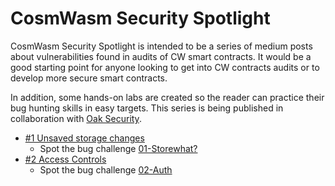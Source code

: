 # CosmWasm Security Spotlight

CosmWasm Security Spotlight is intended to be a series of medium posts about vulnerabilities found in audits of CW smart contracts. It would be a good starting point for anyone looking to get into CW contracts audits or to develop more secure smart contracts.

In addition, some hands-on labs are created so the reader can practice their bug hunting skills in easy targets. This series is being published in collaboration with [Oak Security](https://www.oaksecurity.io/).

- [#1 Unsaved storage changes](https://jcsec-audits.medium.com/cosmwasm-security-spotlight-1-cba294b27ea2)
    - Spot the bug challenge [01-Storewhat?](https://github.com/oak-security/cosmwasm-security-dojo/tree/main/challenges/01-storewhat)
- [#2 Access Controls](https://jcsec-audits.medium.com/cosmwasm-security-spotlight-2-3b8abeb066a1)
    - Spot the bug challenge [02-Auth](https://github.com/oak-security/cosmwasm-security-dojo/tree/main/challenges/02-auth)

